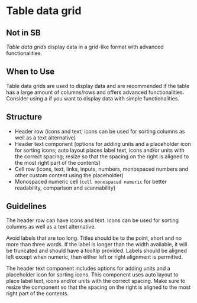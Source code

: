 # Table data grid

## Not in SB

_Table_ _data grids_ display data in a grid-like format with advanced functionalities.

## When to Use

Table data grids are used to display data and are recommended if the table has a large amount of columns/rows and offers advanced functionalities. Consider using a if you want to display data with simple functionalities.

## Structure

- Header row (icons and text; icons can be used for sorting columns as well as a text alternative)
- Header text component (options for adding units and a placeholder icon for sorting icons; auto layout places label text, icons and/or units with the correct spacing; resize so that the spacing on the right is aligned to the most right part of the contents)
- Cell row (icons, text, links, inputs, numbers, monospaced numbers and other custom content using the placeholder)
- Monospaced numeric cell (`cell monospaced numeric` for better readability, comparison and scannability)

## Guidelines

The header row can have icons and text. Icons can be used for sorting columns as well as a text alternative.

Avoid labels that are too long. Titles should be to the point, short and no more than three words. If the label is longer than the width available, it will be truncated and should have a tooltip provided. Labels should be aligned left except when numeric, then either left or right alignment is permitted.

The header text component includes options for adding units and a placeholder icon for sorting icons. This component uses auto layout to place label text, icons and/or units with the correct spacing. Make sure to resize the component so that the spacing on the right is aligned to the most right part of the contents.
